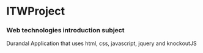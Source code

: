 # ITWProject
### Web technologies introduction subject 
Durandal Application that uses html, css, javascript, jquery and knockoutJS<br/>

